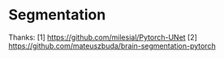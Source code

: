 # Segmentation

Thanks:
[1] https://github.com/milesial/Pytorch-UNet
[2] https://github.com/mateuszbuda/brain-segmentation-pytorch
